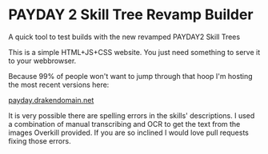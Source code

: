 # PAYDAY 2 Skill Tree Revamp Builder
A quick tool to test builds with the new revamped PAYDAY2 Skill Trees

This is a simple HTML+JS+CSS website. You just need something to serve it to your webbrowser.

Because 99% of people won't want to jump through that hoop I'm hosting the most recent versions here:

[payday.drakendomain.net](http://payday.drakendomain.net/)

It is very possible there are spelling errors in the skills' descriptions. I used a combination of manual transcribing and OCR to get the text from the images Overkill provided. If you are so inclined I would love pull requests fixing those errors.
